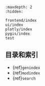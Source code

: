 ```{include} ../README.md 
```

```{toctree}
:maxdepth: 2
:hidden:

frontend/index
ui/index
plotly/index
pygis/index
test
```

## 目录和索引

* {ref}`genindex`
* {ref}`modindex`
* {ref}`search`
